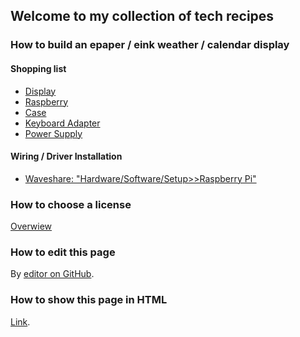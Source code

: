 ## Welcome to my collection of tech recipes

### How to build an epaper / eink weather / calendar display

#### Shopping list
* [Display](https://www.welectron.com/Waveshare-13380-75inch-e-Paper-B)
* [Raspberry](https://www.welectron.com/Raspberry-Pi-Zero-WH-mit-verloeteter-Stiftleiste)
* [Case](https://www.welectron.com/Raspberry-Pi-Zero-Gehaeuse)
* [Keyboard Adapter](https://www.welectron.com/USB-20-OTG-Adapter)
* [Power Supply](https://www.welectron.com/Goobay-46600-Steckernetzteil-microUSB-5V-1A)

#### Wiring / Driver Installation
* [Waveshare: "Hardware/Software/Setup>>Raspberry Pi"](https://www.waveshare.com/wiki/7.5inch_e-Paper_HAT_(B))



### How to choose a license
[Overwiew](https://choosealicense.com/appendix/)

### How to edit this page
By [editor on GitHub](https://github.com/ingmar424242/tech/edit/master/README.md).

### How to show this page in HTML
[Link](https://ingmar424242.github.io/tech/).
